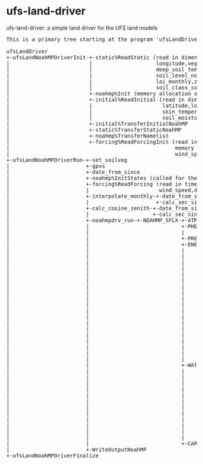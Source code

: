 # ufs-land-driver

ufs-land-driver: a simple land driver for the UFS land models

<pre>This is a primary tree starting at the program 'ufsLandDriver'

ufsLandDriver
+-ufsLandNoahMPDriverInit-+-static%ReadStatic (read in dimension length for location and soil_levels, read in latitude,
|                         |                    longitude,vegetation_category,soil_category,slope_category,
|                         |                    deep_soil_temperature,elevation,land_mask,soil_level_thickness,
|                         |                    soil_level_nodes,max_snow_albedo,emissivity,gvf_monthly,albedo_monthly,
|                         |                    lai_monthly,z0_monthly,iswater,isice,isurban,land_cover_source,
|                         |                    soil_class_source)
|                         +-noahmp%Init (memory allocation and assignment of default values)
|                         +-initial%ReadInitial (read in dimension length for location and soil_levels, read in time,date,
|                         |                      latitude,longitude,snow_water_equivalent,snow_depth,canopy_water,
|                         |                      skin_temperature,soil_level_thickness,soil_level_nodes,soil_temperature,
|                         |                      soil_moisture,soil_liquid,iswater,isice,isurban,land_cover_source)
|                         +-initial%TransferInitialNoahMP
|                         +-static%TransferStaticNoahMP
|                         +-noahmp%TransferNamelist
|                         +-forcing%ReadForcingInit (read in dimension length of location and time, read in time,
|                                                    memory allocation for temperature,specific_humidity,surface_pressure,
|                                                    wind_speed,downward_longwave,downward_shortwave,precipitation)
+-ufsLandNoahMPDriverRun-+-set_soilveg
|                        +-gpvs
|                        +-date_from_since
|                        +-noahmp%InitStates (called for the first timestep)
|                        +-forcing%ReadForcing (read in time,temperature,specific_humidity,surface_pressure,
|                        |                      wind_speed,downward_longwave,downward_shortwave,precipitation
|                        +-interpolate_monthly-+-date_from_since
|                        |                     +-calc_sec_since
|                        +-calc_cosine_zenith-+-date_from_since
|                        |                    +-calc_sec_since
|                        +-noahmpdrv_run-+-NOAHMP_SFLX-+-ATM(re-process atmospheric forcing)
|                        |                             +-PHENOLOGY(vegetation phenology considering vegeation canopy
|                        |                             |           being buries by snow and evolution in time)
|                        |                             +-PRECIP_HEAT
|                        |                             +-ENERGY-+-THERMOPROP-+-CSNOW(Snow bulk density,volumetric capacity,
|                        |                             |        |            |       and thermal conductivity)
|                        |                             |        |            +-TDFCND(Calculate thermal diffusivity and 
|                        |                             |        |                     conductivity of the soil)
|                        |                             |        +-RADIATION-+-ALBEDO-+-SNOW_AGE
|                        |                             |        |           |        +-SNOWALB_BATS
|                        |                             |        |           |        +-SNOWALB_CLASS
|                        |                             |        |           |        +-GROUNDALB
|                        |                             |        |           |        +-TWOSTREAM
|                        |                             |        |           +-SURRAD
|                        |                             |        +-VEGE_FLUX-+-SFCDIF1
|                        |                             |        |           +-SFCDIF2
|                        |                             |        |           +-STOMATA
|                        |                             |        |           +-CANRES
|                        |                             |        |           +-ESAT
|                        |                             |        |           +-RAGRB
|                        |                             |        +-BARE_FLUX
|                        |                             |        +-TSNOSOI-+-HRT
|                        |                             |        |         +-HSTEP-+-ROSR12
|                        |                             |        +-PHASECHANGE-+-FRH2O
|                        |                             +-WATER-+-CANWATER
|                        |                             |       +-SNOWWATER-+-SNOWFALL
|                        |                             |       |           +-COMBINE
|                        |                             |       |           +-DIVIDE-+-COMBO
|                        |                             |       |           +-COMPACT
|                        |                             |       |           +-SNOWH2O
|                        |                             |       +-SOILWATER-+-ZWTEQ
|                        |                             |       |           +-INFIL
|                        |                             |       |           +-SRT-+-WDFCND1
|                        |                             |       |           |     +-WDFCND2
|                        |                             |       |           +-SSTEP
|                        |                             |       +-GROUNDWATER
|                        |                             |       +-SHALLOWWATERTABLE
|                        |                             +-CARBON-+-CO2FLUX
|                        +-WriteOutputNoahMP
+-ufsLandNoahMPDriverFinalize</pre>

